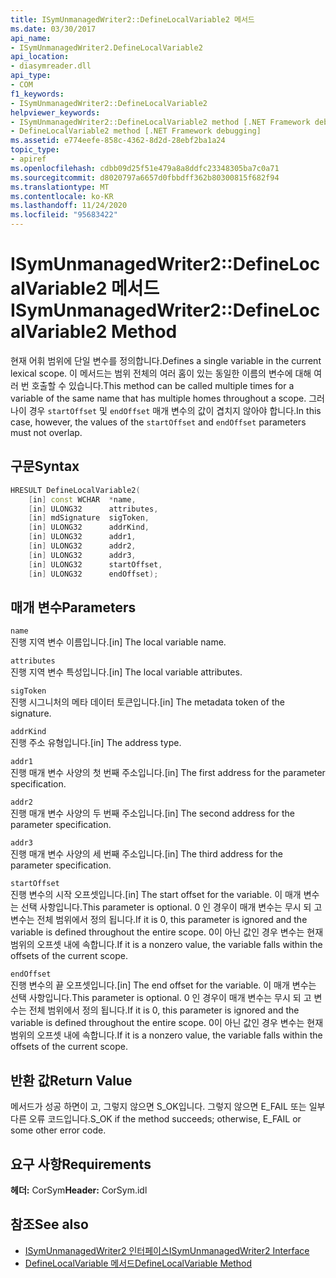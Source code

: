 ```yaml
---
title: ISymUnmanagedWriter2::DefineLocalVariable2 메서드
ms.date: 03/30/2017
api_name:
- ISymUnmanagedWriter2.DefineLocalVariable2
api_location:
- diasymreader.dll
api_type:
- COM
f1_keywords:
- ISymUnmanagedWriter2::DefineLocalVariable2
helpviewer_keywords:
- ISymUnmanagedWriter2::DefineLocalVariable2 method [.NET Framework debugging]
- DefineLocalVariable2 method [.NET Framework debugging]
ms.assetid: e774eefe-858c-4362-8d2d-28ebf2ba1a24
topic_type:
- apiref
ms.openlocfilehash: cdbb09d25f51e479a8a8ddfc23348305ba7c0a71
ms.sourcegitcommit: d8020797a6657d0fbbdff362b80300815f682f94
ms.translationtype: MT
ms.contentlocale: ko-KR
ms.lasthandoff: 11/24/2020
ms.locfileid: "95683422"
---
```

# <a name="isymunmanagedwriter2definelocalvariable2-method"></a><span data-ttu-id="c9d5a-102">ISymUnmanagedWriter2::DefineLocalVariable2 메서드</span><span class="sxs-lookup"><span data-stu-id="c9d5a-102">ISymUnmanagedWriter2::DefineLocalVariable2 Method</span></span>

<span data-ttu-id="c9d5a-103">현재 어휘 범위에 단일 변수를 정의합니다.</span><span class="sxs-lookup"><span data-stu-id="c9d5a-103">Defines a single variable in the current lexical scope.</span></span> <span data-ttu-id="c9d5a-104">이 메서드는 범위 전체의 여러 홈이 있는 동일한 이름의 변수에 대해 여러 번 호출할 수 있습니다.</span><span class="sxs-lookup"><span data-stu-id="c9d5a-104">This method can be called multiple times for a variable of the same name that has multiple homes throughout a scope.</span></span> <span data-ttu-id="c9d5a-105">그러나이 경우 `startOffset` 및 `endOffset` 매개 변수의 값이 겹치지 않아야 합니다.</span><span class="sxs-lookup"><span data-stu-id="c9d5a-105">In this case, however, the values of the `startOffset` and `endOffset` parameters must not overlap.</span></span>  
  
## <a name="syntax"></a><span data-ttu-id="c9d5a-106">구문</span><span class="sxs-lookup"><span data-stu-id="c9d5a-106">Syntax</span></span>  
  
```cpp  
HRESULT DefineLocalVariable2(  
    [in] const WCHAR  *name,  
    [in] ULONG32      attributes,  
    [in] mdSignature  sigToken,  
    [in] ULONG32      addrKind,  
    [in] ULONG32      addr1,  
    [in] ULONG32      addr2,  
    [in] ULONG32      addr3,  
    [in] ULONG32      startOffset,  
    [in] ULONG32      endOffset);  
```  
  
## <a name="parameters"></a><span data-ttu-id="c9d5a-107">매개 변수</span><span class="sxs-lookup"><span data-stu-id="c9d5a-107">Parameters</span></span>  

 `name`  
 <span data-ttu-id="c9d5a-108">진행 지역 변수 이름입니다.</span><span class="sxs-lookup"><span data-stu-id="c9d5a-108">[in] The local variable name.</span></span>  
  
 `attributes`  
 <span data-ttu-id="c9d5a-109">진행 지역 변수 특성입니다.</span><span class="sxs-lookup"><span data-stu-id="c9d5a-109">[in] The local variable attributes.</span></span>  
  
 `sigToken`  
 <span data-ttu-id="c9d5a-110">진행 시그니처의 메타 데이터 토큰입니다.</span><span class="sxs-lookup"><span data-stu-id="c9d5a-110">[in] The metadata token of the signature.</span></span>  
  
 `addrKind`  
 <span data-ttu-id="c9d5a-111">진행 주소 유형입니다.</span><span class="sxs-lookup"><span data-stu-id="c9d5a-111">[in] The address type.</span></span>  
  
 `addr1`  
 <span data-ttu-id="c9d5a-112">진행 매개 변수 사양의 첫 번째 주소입니다.</span><span class="sxs-lookup"><span data-stu-id="c9d5a-112">[in] The first address for the parameter specification.</span></span>  
  
 `addr2`  
 <span data-ttu-id="c9d5a-113">진행 매개 변수 사양의 두 번째 주소입니다.</span><span class="sxs-lookup"><span data-stu-id="c9d5a-113">[in] The second address for the parameter specification.</span></span>  
  
 `addr3`  
 <span data-ttu-id="c9d5a-114">진행 매개 변수 사양의 세 번째 주소입니다.</span><span class="sxs-lookup"><span data-stu-id="c9d5a-114">[in] The third address for the parameter specification.</span></span>  
  
 `startOffset`  
 <span data-ttu-id="c9d5a-115">진행 변수의 시작 오프셋입니다.</span><span class="sxs-lookup"><span data-stu-id="c9d5a-115">[in] The start offset for the variable.</span></span> <span data-ttu-id="c9d5a-116">이 매개 변수는 선택 사항입니다.</span><span class="sxs-lookup"><span data-stu-id="c9d5a-116">This parameter is optional.</span></span> <span data-ttu-id="c9d5a-117">0 인 경우이 매개 변수는 무시 되 고 변수는 전체 범위에서 정의 됩니다.</span><span class="sxs-lookup"><span data-stu-id="c9d5a-117">If it is 0, this parameter is ignored and the variable is defined throughout the entire scope.</span></span> <span data-ttu-id="c9d5a-118">0이 아닌 값인 경우 변수는 현재 범위의 오프셋 내에 속합니다.</span><span class="sxs-lookup"><span data-stu-id="c9d5a-118">If it is a nonzero value, the variable falls within the offsets of the current scope.</span></span>  
  
 `endOffset`  
 <span data-ttu-id="c9d5a-119">진행 변수의 끝 오프셋입니다.</span><span class="sxs-lookup"><span data-stu-id="c9d5a-119">[in] The end offset for the variable.</span></span> <span data-ttu-id="c9d5a-120">이 매개 변수는 선택 사항입니다.</span><span class="sxs-lookup"><span data-stu-id="c9d5a-120">This parameter is optional.</span></span> <span data-ttu-id="c9d5a-121">0 인 경우이 매개 변수는 무시 되 고 변수는 전체 범위에서 정의 됩니다.</span><span class="sxs-lookup"><span data-stu-id="c9d5a-121">If it is 0, this parameter is ignored and the variable is defined throughout the entire scope.</span></span> <span data-ttu-id="c9d5a-122">0이 아닌 값인 경우 변수는 현재 범위의 오프셋 내에 속합니다.</span><span class="sxs-lookup"><span data-stu-id="c9d5a-122">If it is a nonzero value, the variable falls within the offsets of the current scope.</span></span>  
  
## <a name="return-value"></a><span data-ttu-id="c9d5a-123">반환 값</span><span class="sxs-lookup"><span data-stu-id="c9d5a-123">Return Value</span></span>  

 <span data-ttu-id="c9d5a-124">메서드가 성공 하면이 고, 그렇지 않으면 S_OK입니다. 그렇지 않으면 E_FAIL 또는 일부 다른 오류 코드입니다.</span><span class="sxs-lookup"><span data-stu-id="c9d5a-124">S_OK if the method succeeds; otherwise, E_FAIL or some other error code.</span></span>  
  
## <a name="requirements"></a><span data-ttu-id="c9d5a-125">요구 사항</span><span class="sxs-lookup"><span data-stu-id="c9d5a-125">Requirements</span></span>  

 <span data-ttu-id="c9d5a-126">**헤더:** CorSym</span><span class="sxs-lookup"><span data-stu-id="c9d5a-126">**Header:** CorSym.idl</span></span>  
  
## <a name="see-also"></a><span data-ttu-id="c9d5a-127">참조</span><span class="sxs-lookup"><span data-stu-id="c9d5a-127">See also</span></span>

- [<span data-ttu-id="c9d5a-128">ISymUnmanagedWriter2 인터페이스</span><span class="sxs-lookup"><span data-stu-id="c9d5a-128">ISymUnmanagedWriter2 Interface</span></span>](isymunmanagedwriter2-interface.md)
- [<span data-ttu-id="c9d5a-129">DefineLocalVariable 메서드</span><span class="sxs-lookup"><span data-stu-id="c9d5a-129">DefineLocalVariable Method</span></span>](isymunmanagedwriter-definelocalvariable-method.md)
